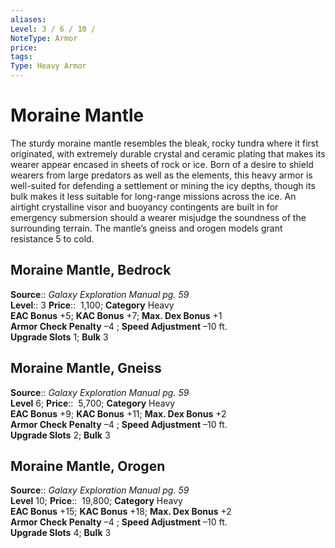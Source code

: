 ```yaml
---
aliases: 
Level: 3 / 6 / 10 / 
NoteType: Armor
price: 
tags: 
Type: Heavy Armor
---
```


# Moraine Mantle

The sturdy moraine mantle resembles the bleak, rocky tundra where it first originated, with extremely durable crystal and ceramic plating that makes its wearer appear encased in sheets of rock or ice. Born of a desire to shield wearers from large predators as well as the elements, this heavy armor is well-suited for defending a settlement or mining the icy depths, though its bulk makes it less suitable for long-range missions across the ice. An airtight crystalline visor and buoyancy contingents are built in for emergency submersion should a wearer misjudge the soundness of the surrounding terrain. The mantle’s gneiss and orogen models grant resistance 5 to cold.  

## Moraine Mantle, Bedrock

**Source**:: _Galaxy Exploration Manual pg. 59_  
**Level**:: 3
**Price**::  1,100; **Category** Heavy  
**EAC Bonus** +5; **KAC Bonus** +7; **Max. Dex Bonus** +1  
**Armor Check Penalty** –4 ; **Speed Adjustment** –10 ft.  
**Upgrade Slots** 1; **Bulk** 3

## Moraine Mantle, Gneiss

**Source**:: _Galaxy Exploration Manual pg. 59_  
**Level** 6;
**Price**::  5,700; **Category** Heavy  
**EAC Bonus** +9; **KAC Bonus** +11; **Max. Dex Bonus** +2  
**Armor Check Penalty** –4 ; **Speed Adjustment** –10 ft.  
**Upgrade Slots** 2; **Bulk** 3

## Moraine Mantle, Orogen

**Source**:: _Galaxy Exploration Manual pg. 59_  
**Level** 10;
**Price**::  19,800; **Category** Heavy  
**EAC Bonus** +15; **KAC Bonus** +18; **Max. Dex Bonus** +2  
**Armor Check Penalty** –4 ; **Speed Adjustment** –10 ft.  
**Upgrade Slots** 4; **Bulk** 3
